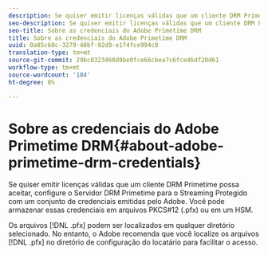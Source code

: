 ```yaml
---
description: Se quiser emitir licenças válidas que um cliente DRM Primetime possa aceitar, configure o Servidor DRM Primetime para o Streaming Protegido com um conjunto de credenciais emitidas pelo Adobe. Você pode armazenar essas credenciais em arquivos PKCS#12 (.pfx) ou em um HSM.
seo-description: Se quiser emitir licenças válidas que um cliente DRM Primetime possa aceitar, configure o Servidor DRM Primetime para o Streaming Protegido com um conjunto de credenciais emitidas pelo Adobe. Você pode armazenar essas credenciais em arquivos PKCS#12 (.pfx) ou em um HSM.
seo-title: Sobre as credenciais do Adobe Primetime DRM
title: Sobre as credenciais do Adobe Primetime DRM
uuid: 0a85c68c-3279-40bf-92d9-e1f4fce994c0
translation-type: tm+mt
source-git-commit: 29bc8323460d9be0fce66cbea7c6fce46df20d61
workflow-type: tm+mt
source-wordcount: '184'
ht-degree: 0%

---
```



# Sobre as credenciais do Adobe Primetime DRM{#about-adobe-primetime-drm-credentials}

Se quiser emitir licenças válidas que um cliente DRM Primetime possa aceitar, configure o Servidor DRM Primetime para o Streaming Protegido com um conjunto de credenciais emitidas pelo Adobe. Você pode armazenar essas credenciais em arquivos PKCS#12 (.pfx) ou em um HSM.

Os arquivos [!DNL .pfx] podem ser localizados em qualquer diretório selecionado. No entanto, o Adobe recomenda que você localize os arquivos [!DNL .pfx] no diretório de configuração do locatário para facilitar o acesso.
